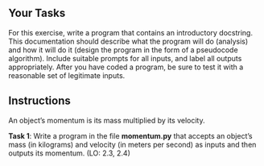 ## Your Tasks

For this exercise, write a program that contains an introductory docstring. This documentation should describe what the program will do (analysis) and how it will do it (design the program in the form of a pseudocode algorithm). Include suitable prompts for all inputs, and label all outputs appropriately. After you have coded a program, be sure to test it with a reasonable set of legitimate inputs.

## Instructions

An object’s momentum is its mass multiplied by its velocity.

**Task 1**: Write a program in the file **momentum.py** that accepts an object’s mass (in kilograms) and velocity (in meters per second) as inputs and then outputs its momentum. (LO: 2.3, 2.4)